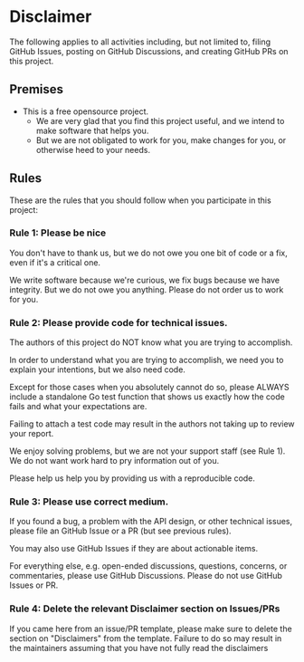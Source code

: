 # Disclaimer

The following applies to all activities including, but not limited to, filing GitHub Issues, posting on GitHub Discussions, and creating GitHub PRs on this project.

## Premises

* This is a free opensource project.
  * We are very glad that you find this project useful, and we intend to make software that helps you.
  * But we are not obligated to work for you, make changes for you, or otherwise heed to your needs.

## Rules

These are the rules that you should follow when you participate in this project:

### Rule 1: Please be nice

You don't have to thank us, but we do not owe you one bit of code or a fix, even if it's a critical one.

We write software because we're curious, we fix bugs because we have integrity. But we do not owe you anything. Please do not order us to work for you.

### Rule 2: Please provide code for technical issues.

The authors of this project do NOT know what you are trying to accomplish.

In order to understand what you are trying to accomplish, we need you to explain your intentions, but we also need code.

Except for those cases when you absolutely cannot do so, please ALWAYS include a standalone Go test function that shows us exactly how the code fails and what your expectations are. 

Failing to attach a test code may result in the authors not taking up to review your report.

We enjoy solving problems, but we are not your support staff (see Rule 1). We do not want work hard to pry information out of you.

Please help us help you by providing us with a reproducible code.

### Rule 3: Please use correct medium.

If you found a bug, a problem with the API design, or other technical issues, please file an GitHub Issue or a PR (but see previous rules).

You may also use GitHub Issues if they are about actionable items.

For everything else, e.g. open-ended discussions, questions, concerns, or commentaries, please use GitHub Discussions. Please do not use GitHub Issues or PR.

### Rule 4: Delete the relevant Disclaimer section on Issues/PRs

If you came here from an issue/PR template, please make sure to delete the section on "Disclaimers" from the template.
Failure to do so may result in the maintainers assuming that you have not fully read the disclaimers


